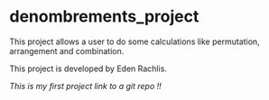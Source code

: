 # denombrements_project

This project allows a user to do some calculations like permutation, arrangement and combination.

This project is developed by Eden Rachlis.

*This is my first project link to a git repo !!*
